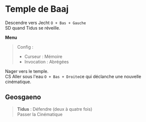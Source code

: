 # Temple de Baaj

Descendre vers Jecht `O + Bas + Gauche`\
SD quand Tidus se réveille.


**Menu**

>  Config : 
>    
>  * Curseur : Mémoire
>  * Invocation : Abrégées

Nager vers le temple.\
CS
Aller sous l'eau `O + Bas + Droite`ce qui déclanche une nouvelle cinématique.

## Geosgaeno
> **Tidus** : Défendre (deux à quatre fois)\
> Passer la Cinématique

